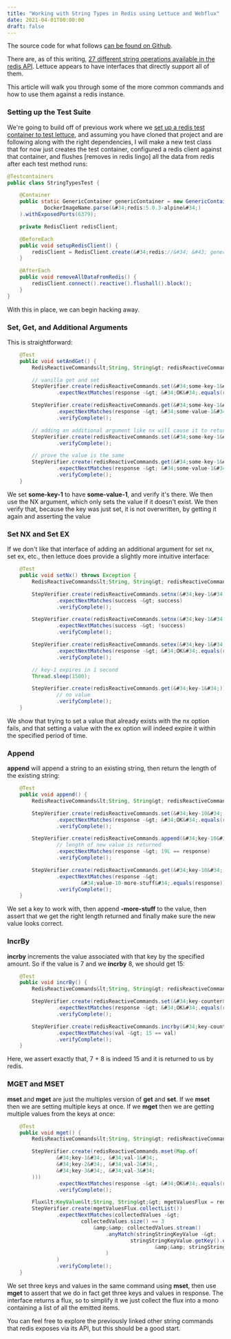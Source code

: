 ```yaml
---
title: "Working with String Types in Redis using Lettuce and Webflux"
date: 2021-04-01T00:00:00
draft: false
---
```


The source code for what follows [can be found on Github](https://github.com/nfisher23/reactive-programming-webflux).

There are, as of this writing, [27 different string operations available in the redis API](https://redis.io/commands/#string). Lettuce appears to have interfaces that directly support all of them.

This article will walk you through some of the more common commands and how to use them against a redis instance.

### Setting up the Test Suite

We&#39;re going to build off of previous work where we [set up a redis test container to test lettuce](https://nickolasfisher.com/blog/How-to-use-a-Redis-Test-Container-with-LettuceSpring-Boot-Webflux), and assuming you have cloned that project and are following along with the right dependencies, I will make a new test class that for now just creates the test container, configured a redis client against that container, and flushes \[removes in redis lingo\] all the data from redis after each test method runs:

``` java
@Testcontainers
public class StringTypesTest {

    @Container
    public static GenericContainer genericContainer = new GenericContainer(
            DockerImageName.parse(&#34;redis:5.0.3-alpine&#34;)
    ).withExposedPorts(6379);

    private RedisClient redisClient;

    @BeforeEach
    public void setupRedisClient() {
        redisClient = RedisClient.create(&#34;redis://&#34; &#43; genericContainer.getHost() &#43; &#34;:&#34; &#43; genericContainer.getMappedPort(6379));
    }

    @AfterEach
    public void removeAllDataFromRedis() {
        redisClient.connect().reactive().flushall().block();
    }
}

```

With this in place, we can begin hacking away.

### Set, Get, and Additional Arguments

This is straightforward:

``` java
    @Test
    public void setAndGet() {
        RedisReactiveCommands&lt;String, String&gt; redisReactiveCommands = redisClient.connect().reactive();

        // vanilla get and set
        StepVerifier.create(redisReactiveCommands.set(&#34;some-key-1&#34;, &#34;some-value-1&#34;))
                .expectNextMatches(response -&gt; &#34;OK&#34;.equals(response)).verifyComplete();

        StepVerifier.create(redisReactiveCommands.get(&#34;some-key-1&#34;))
                .expectNextMatches(response -&gt; &#34;some-value-1&#34;.equals(response))
                .verifyComplete();

        // adding an additional argument like nx will cause it to return nothing if it doesn&#39;t get set
        StepVerifier.create(redisReactiveCommands.set(&#34;some-key-1&#34;, &#34;some-value-2&#34;, new SetArgs().nx()))
                .verifyComplete();

        // prove the value is the same
        StepVerifier.create(redisReactiveCommands.get(&#34;some-key-1&#34;))
                .expectNextMatches(response -&gt; &#34;some-value-1&#34;.equals(response))
                .verifyComplete();
    }

```

We set **some-key-1** to have **some-value-1**, and verify it&#39;s there. We then use the NX argument, which only sets the value if it doesn&#39;t exist. We then verify that, because the key was just set, it is not overwritten, by getting it again and asserting the value

### Set NX and Set EX

If we don&#39;t like that interface of adding an additional argument for set nx, set ex, etc., then lettuce does provide a slightly more intuitive interface:

``` java
    @Test
    public void setNx() throws Exception {
        RedisReactiveCommands&lt;String, String&gt; redisReactiveCommands = redisClient.connect().reactive();

        StepVerifier.create(redisReactiveCommands.setnx(&#34;key-1&#34;, &#34;value-1&#34;))
                .expectNextMatches(success -&gt; success)
                .verifyComplete();

        StepVerifier.create(redisReactiveCommands.setnx(&#34;key-1&#34;, &#34;value-2&#34;))
                .expectNextMatches(success -&gt; !success)
                .verifyComplete();

        StepVerifier.create(redisReactiveCommands.setex(&#34;key-1&#34;, 1, &#34;value-1&#34;))
                .expectNextMatches(response -&gt; &#34;OK&#34;.equals(response))
                .verifyComplete();

        // key-1 expires in 1 second
        Thread.sleep(1500);

        StepVerifier.create(redisReactiveCommands.get(&#34;key-1&#34;))
                // no value
                .verifyComplete();
    }

```

We show that trying to set a value that already exists with the nx option fails, and that setting a value with the ex option will indeed expire it within the specified period of time.

### Append

**append** will append a string to an existing string, then return the length of the existing string:

``` java
    @Test
    public void append() {
        RedisReactiveCommands&lt;String, String&gt; redisReactiveCommands = redisClient.connect().reactive();

        StepVerifier.create(redisReactiveCommands.set(&#34;key-10&#34;, &#34;value-10&#34;))
                .expectNextMatches(response -&gt; &#34;OK&#34;.equals(response))
                .verifyComplete();

        StepVerifier.create(redisReactiveCommands.append(&#34;key-10&#34;, &#34;-more-stuff&#34;))
                // length of new value is returned
                .expectNextMatches(response -&gt; 19L == response)
                .verifyComplete();

        StepVerifier.create(redisReactiveCommands.get(&#34;key-10&#34;))
                .expectNextMatches(response -&gt;
                        &#34;value-10-more-stuff&#34;.equals(response))
                .verifyComplete();
    }

```

We set a key to work with, then append **-more-stuff** to the value, then assert that we get the right length returned and finally make sure the new value looks correct.

### IncrBy

**incrby** increments the value associated with that key by the specified amount. So if the value is 7 and we **incrby** 8, we should get 15:

``` java
    @Test
    public void incrBy() {
        RedisReactiveCommands&lt;String, String&gt; redisReactiveCommands = redisClient.connect().reactive();

        StepVerifier.create(redisReactiveCommands.set(&#34;key-counter&#34;, &#34;7&#34;))
                .expectNextMatches(response -&gt; &#34;OK&#34;.equals(response))
                .verifyComplete();

        StepVerifier.create(redisReactiveCommands.incrby(&#34;key-counter&#34;, 8L))
                .expectNextMatches(val -&gt; 15 == val)
                .verifyComplete();
    }

```

Here, we assert exactly that, 7 &#43; 8 is indeed 15 and it is returned to us by redis.

### MGET and MSET

**mset** and **mget** are just the multiples version of **get** and **set**. If we **mset** then we are setting multiple keys at once. If we **mget** then we are getting multiple values from the keys at once:

``` java
    @Test
    public void mget() {
        RedisReactiveCommands&lt;String, String&gt; redisReactiveCommands = redisClient.connect().reactive();

        StepVerifier.create(redisReactiveCommands.mset(Map.of(
                &#34;key-1&#34;, &#34;val-1&#34;,
                &#34;key-2&#34;, &#34;val-2&#34;,
                &#34;key-3&#34;, &#34;val-3&#34;
        )))
                .expectNextMatches(response -&gt; &#34;OK&#34;.equals(response))
                .verifyComplete();

        Flux&lt;KeyValue&lt;String, String&gt;&gt; mgetValuesFlux = redisReactiveCommands.mget(&#34;key-1&#34;, &#34;key-2&#34;, &#34;key-3&#34;);
        StepVerifier.create(mgetValuesFlux.collectList())
                .expectNextMatches(collectedValues -&gt;
                        collectedValues.size() == 3
                            &amp;&amp; collectedValues.stream()
                                .anyMatch(stringStringKeyValue -&gt;
                                        stringStringKeyValue.getKey().equals(&#34;key-1&#34;)
                                                &amp;&amp; stringStringKeyValue.getValue().equals(&#34;val-1&#34;)
                                )
                )
                .verifyComplete();
    }

```

We set three keys and values in the same command using **mset**, then use **mget** to assert that we do in fact get three keys and values in response. The interface returns a flux, so to simplify it we just collect the flux into a mono containing a list of all the emitted items.

You can feel free to explore the previously linked other string commands that redis exposes via its API, but this should be a good start.


